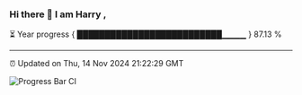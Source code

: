 ### Hi there 👋 I am Harry , 

⏳ Year progress { ██████████████████████████▁▁▁▁ } 87.13 %

---

⏰ Updated on Thu, 14 Nov 2024 21:22:29 GMT

![Progress Bar CI](https://github.com/duykhang68/duykhang68/workflows/Progress%20Bar%20CI/badge.svg)
